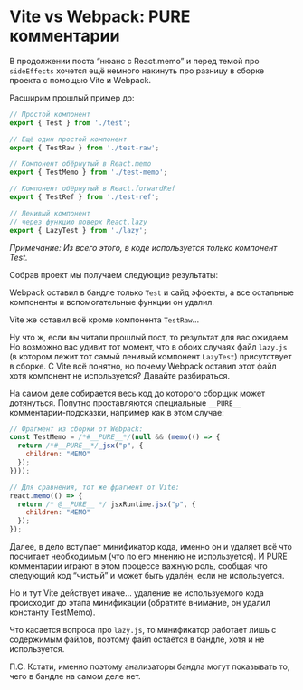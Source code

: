 # Vite vs Webpack: PURE комментарии

В продолжении поста “нюанс с React.memo” и перед темой про `sideEffects` хочется ещё немного накинуть про разницу в сборке проекта с помощью Vite и Webpack.

Расширим прошлый пример до:

```javascript
// Простой компонент
export { Test } from './test';

// Ещё один простой компонент
export { TestRaw } from './test-raw';

// Компонент обёрнутый в React.memo
export { TestMemo } from './test-memo';

// Компонент обёрнутый в React.forwardRef
export { TestRef } from './test-ref';

// Ленивый компонент
// через функцию поверх React.lazy
export { LazyTest } from './lazy';
```

_Примечание: Из всего этого, в коде используется только компонент Test._

Собрав проект мы получаем следующие результаты:

Webpack оставил в бандле только `Test` и сайд эффекты, а все остальные компоненты и вспомогательные функции он удалил.

Vite же оставил всё кроме компонента `TestRaw`…

Ну что ж, если вы читали прошлый пост, то результат для вас ожидаем. Но возможно вас удивит тот момент, что в обоих случаях файл `lazy.js` (в котором лежит тот самый ленивый компонент `LazyTest`) присутствует в сборке. С Vite всё понятно, но почему Webpack оставил этот файл хотя компонент не используется? Давайте разбираться.

На самом деле собирается весь код до которого сборщик может дотянуться. Попутно проставляются специальные `__PURE__` комментарии-подсказки, например как в этом случае:

```javascript
// Фрагмент из сборки от Webpack:
const TestMemo = /*#__PURE__*/(null && (memo(() => {
  return /*#__PURE__*/_jsx("p", {
    children: "MEMO"
  });
})));

// Для сравнения, тот же фрагмент от Vite:
react.memo(() => {
  return /* @__PURE__ */ jsxRuntime.jsx("p", {
    children: "MEMO"
  });
});
```

Далее, в дело вступает минификатор кода, именно он и удаляет всё что посчитает необходимым (что по его мнению не используется). И PURE комментарии играют в этом процессе важную роль, сообщая что следующий код “чистый” и может быть удалён, если не используется.

Но и тут Vite действует иначе… удаление не используемого кода происходит до этапа минификации (обратите внимание, он удалил константу TestMemo).

Что касается вопроса про `lazy.js`, то минификатор работает лишь с содержимым файлов, поэтому файл остаётся в бандле, хотя и не используется.

П.С. Кстати, именно поэтому анализаторы бандла могут показывать то, чего в бандле на самом деле нет.
